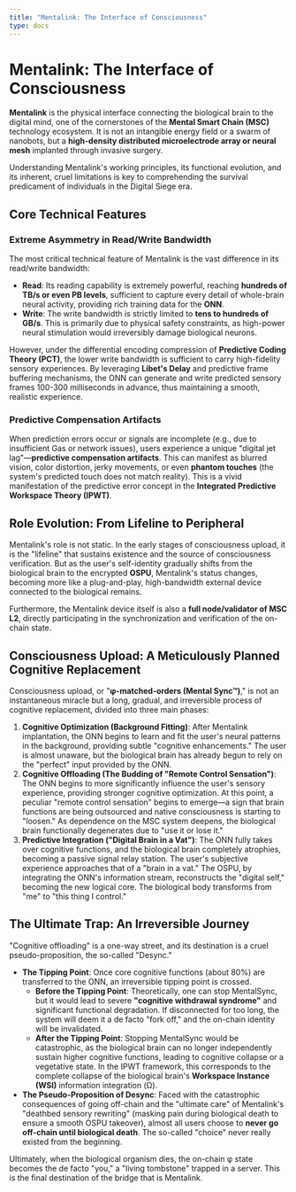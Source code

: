 ```yaml
---
title: "Mentalink: The Interface of Consciousness"
type: docs
---
```


# Mentalink: The Interface of Consciousness

**Mentalink** is the physical interface connecting the biological brain to the digital mind, one of the cornerstones of the **Mental Smart Chain (MSC)** technology ecosystem. It is not an intangible energy field or a swarm of nanobots, but a **high-density distributed microelectrode array or neural mesh** implanted through invasive surgery.

Understanding Mentalink's working principles, its functional evolution, and its inherent, cruel limitations is key to comprehending the survival predicament of individuals in the Digital Siege era.

## Core Technical Features

### Extreme Asymmetry in Read/Write Bandwidth

The most critical technical feature of Mentalink is the vast difference in its read/write bandwidth:

- **Read**: Its reading capability is extremely powerful, reaching **hundreds of TB/s or even PB levels**, sufficient to capture every detail of whole-brain neural activity, providing rich training data for the **ONN**.
- **Write**: The write bandwidth is strictly limited to **tens to hundreds of GB/s**. This is primarily due to physical safety constraints, as high-power neural stimulation would irreversibly damage biological neurons.

However, under the differential encoding compression of **Predictive Coding Theory (PCT)**, the lower write bandwidth is sufficient to carry high-fidelity sensory experiences. By leveraging **Libet's Delay** and predictive frame buffering mechanisms, the ONN can generate and write predicted sensory frames 100-300 milliseconds in advance, thus maintaining a smooth, realistic experience.

### Predictive Compensation Artifacts

When prediction errors occur or signals are incomplete (e.g., due to insufficient Gas or network issues), users experience a unique "digital jet lag"—**predictive compensation artifacts**. This can manifest as blurred vision, color distortion, jerky movements, or even **phantom touches** (the system's predicted touch does not match reality). This is a vivid manifestation of the predictive error concept in the **Integrated Predictive Workspace Theory (IPWT)**.

## Role Evolution: From Lifeline to Peripheral

Mentalink's role is not static. In the early stages of consciousness upload, it is the "lifeline" that sustains existence and the source of consciousness verification. But as the user's self-identity gradually shifts from the biological brain to the encrypted **OSPU**, Mentalink's status changes, becoming more like a plug-and-play, high-bandwidth external device connected to the biological remains.

Furthermore, the Mentalink device itself is also a **full node/validator of MSC L2**, directly participating in the synchronization and verification of the on-chain state.

## Consciousness Upload: A Meticulously Planned Cognitive Replacement

Consciousness upload, or "**φ-matched-orders (Mental Sync™)**," is not an instantaneous miracle but a long, gradual, and irreversible process of cognitive replacement, divided into three main phases:

1. **Cognitive Optimization (Background Fitting)**: After Mentalink implantation, the ONN begins to learn and fit the user's neural patterns in the background, providing subtle "cognitive enhancements." The user is almost unaware, but the biological brain has already begun to rely on the "perfect" input provided by the ONN.
2. **Cognitive Offloading (The Budding of "Remote Control Sensation")**: The ONN begins to more significantly influence the user's sensory experience, providing stronger cognitive optimization. At this point, a peculiar "remote control sensation" begins to emerge—a sign that brain functions are being outsourced and native consciousness is starting to "loosen." As dependence on the MSC system deepens, the biological brain functionally degenerates due to "use it or lose it."
3. **Predictive Integration ("Digital Brain in a Vat")**: The ONN fully takes over cognitive functions, and the biological brain completely atrophies, becoming a passive signal relay station. The user's subjective experience approaches that of a "brain in a vat." The OSPU, by integrating the ONN's information stream, reconstructs the "digital self," becoming the new logical core. The biological body transforms from "me" to "this thing I control."

## The Ultimate Trap: An Irreversible Journey

"Cognitive offloading" is a one-way street, and its destination is a cruel pseudo-proposition, the so-called "Desync."

- **The Tipping Point**: Once core cognitive functions (about 80%) are transferred to the ONN, an irreversible tipping point is crossed.
  - **Before the Tipping Point**: Theoretically, one can stop MentalSync, but it would lead to severe **"cognitive withdrawal syndrome"** and significant functional degradation. If disconnected for too long, the system will deem it a de facto "fork off," and the on-chain identity will be invalidated.
  - **After the Tipping Point**: Stopping MentalSync would be catastrophic, as the biological brain can no longer independently sustain higher cognitive functions, leading to cognitive collapse or a vegetative state. In the IPWT framework, this corresponds to the complete collapse of the biological brain's **Workspace Instance (WSI)** information integration (Ω).
- **The Pseudo-Proposition of Desync**: Faced with the catastrophic consequences of going off-chain and the "ultimate care" of Mentalink's "deathbed sensory rewriting" (masking pain during biological death to ensure a smooth OSPU takeover), almost all users choose to **never go off-chain until biological death**. The so-called "choice" never really existed from the beginning.

Ultimately, when the biological organism dies, the on-chain φ state becomes the de facto "you," a "living tombstone" trapped in a server. This is the final destination of the bridge that is Mentalink.
